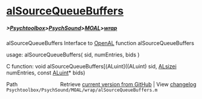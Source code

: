 # [alSourceQueueBuffers](alSourceQueueBuffers)
##### >[Psychtoolbox](Psychtoolbox)>[PsychSound](PsychSound)>[MOAL](MOAL)>[wrap](wrap)

alSourceQueueBuffers  Interface to [OpenAL](OpenAL) function alSourceQueueBuffers  
  
usage:  alSourceQueueBuffers( sid, numEntries, bids )  
  
C function:  void alSourceQueueBuffers[(ALuint]((ALuint) sid, [ALsizei](ALsizei) numEntries, const [ALuint](ALuint)\* bids)  




<div class="code_header" style="text-align:right;">
  <span style="float:left;">Path&nbsp;&nbsp;</span> <span class="counter">Retrieve <a href=
  "https://raw.github.com/Psychtoolbox-3/Psychtoolbox-3/beta/Psychtoolbox/PsychSound/MOAL/wrap/alSourceQueueBuffers.m">current version from GitHub</a> | View <a href=
  "https://github.com/Psychtoolbox-3/Psychtoolbox-3/commits/beta/Psychtoolbox/PsychSound/MOAL/wrap/alSourceQueueBuffers.m">changelog</a></span>
</div>
<div class="code">
  <code>Psychtoolbox/PsychSound/MOAL/wrap/alSourceQueueBuffers.m</code>
</div>


